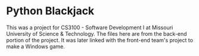 # Python Blackjack


This was a project for CS3100 - Software Development I at Missouri University of Science & Technology.  The files here are from the back-end portion of the project.  It was later linked with the front-end team's project to make a Windows game.
